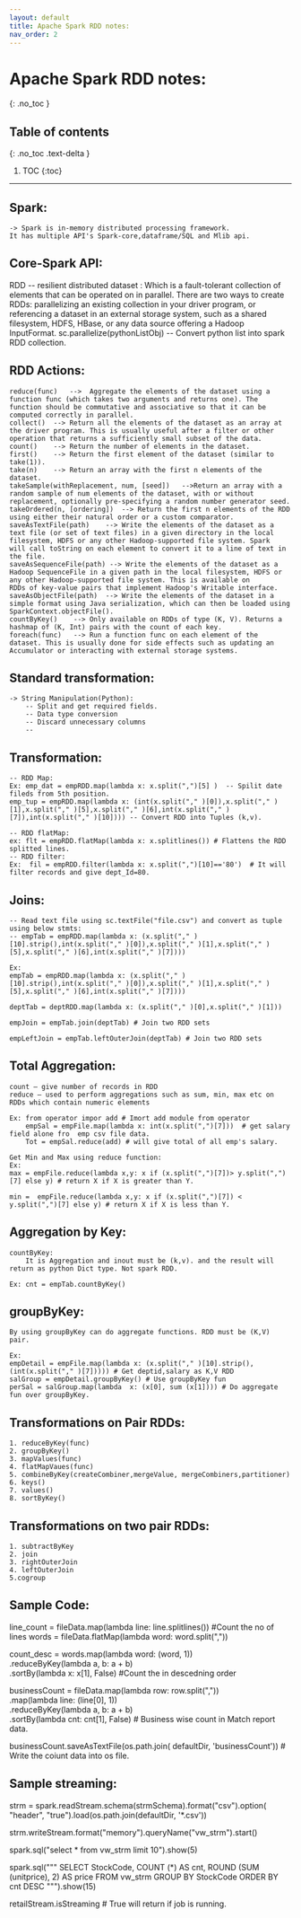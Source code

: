```yaml
---
layout: default
title: Apache Spark RDD notes:
nav_order: 2
---
```


# Apache Spark RDD notes:
{: .no_toc }

## Table of contents
{: .no_toc .text-delta }

1. TOC
{:toc}

---

## Spark:
    -> Spark is in-memory distributed processing framework.
    It has multiple API's Spark-core,dataframe/SQL and Mlib api.

## Core-Spark API:

   RDD -- resilient distributed dataset :
        Which is a fault-tolerant collection of elements that can be operated on in parallel. There are two ways to create RDDs: parallelizing an existing collection in your driver program, or referencing a dataset in an external storage system, such as a shared filesystem, HDFS, HBase, or any data source offering a Hadoop InputFormat.
    sc.parallelize(pythonListObj) -- Convert python list into spark RDD collection.


## RDD Actions:

    reduce(func)   -->	Aggregate the elements of the dataset using a function func (which takes two arguments and returns one). The function should be commutative and associative so that it can be computed correctly in parallel.
    collect()  --> Return all the elements of the dataset as an array at the driver program. This is usually useful after a filter or other operation that returns a sufficiently small subset of the data.
    count()	   --> Return the number of elements in the dataset.
    first()	   --> Return the first element of the dataset (similar to take(1)).
    take(n)	   --> Return an array with the first n elements of the dataset.
    takeSample(withReplacement, num, [seed])   -->Return an array with a random sample of num elements of the dataset, with or without replacement, optionally pre-specifying a random number generator seed.
    takeOrdered(n, [ordering])  --> Return the first n elements of the RDD using either their natural order or a custom comparator.
    saveAsTextFile(path)    --> Write the elements of the dataset as a text file (or set of text files) in a given directory in the local filesystem, HDFS or any other Hadoop-supported file system. Spark                            will call toString on each element to convert it to a line of text in the file.
    saveAsSequenceFile(path) --> Write the elements of the dataset as a Hadoop SequenceFile in a given path in the local filesystem, HDFS or any other Hadoop-supported file system. This is available on                             RDDs of key-value pairs that implement Hadoop's Writable interface.
    saveAsObjectFile(path)  --> Write the elements of the dataset in a simple format using Java serialization, which can then be loaded using SparkContext.objectFile().
    countByKey()    --> Only available on RDDs of type (K, V). Returns a hashmap of (K, Int) pairs with the count of each key.
    foreach(func)   --> Run a function func on each element of the dataset. This is usually done for side effects such as updating an Accumulator or interacting with external storage systems.

## Standard transformation:
    -> String Manipulation(Python):
        -- Split and get required fields.
        -- Data type conversion
        -- Discard unnecessary columns
        --

## Transformation:
    -- RDD Map:
    Ex: emp_dat = empRDD.map(lambda x: x.split(",")[5] )  -- Spilit date fileds from 5th position.
    emp_tup = empRDD.map(lambda x: (int(x.split("," )[0]),x.split("," )[1],x.split("," )[5],x.split("," )[6],int(x.split("," )[7]),int(x.split("," )[10]))) -- Convert RDD into Tuples (k,v).

    -- RDD flatMap:
    ex: flt = empRDD.flatMap(lambda x: x.splitlines()) # Flattens the RDD splitted lines.
    -- RDD filter:
    Ex:  fil = empRDD.filter(lambda x: x.split(",")[10]=='80')  # It will filter records and give dept_Id=80.

## Joins:
    -- Read text file using sc.textFile("file.csv") and convert as tuple using below stmts:
    -- empTab = empRDD.map(lambda x: (x.split("," )[10].strip(),int(x.split("," )[0]),x.split("," )[1],x.split("," )[5],x.split("," )[6],int(x.split("," )[7])))

    Ex:
    empTab = empRDD.map(lambda x: (x.split("," )[10].strip(),int(x.split("," )[0]),x.split("," )[1],x.split("," )[5],x.split("," )[6],int(x.split("," )[7])))

    deptTab = deptRDD.map(lambda x: (x.split("," )[0],x.split("," )[1]))

    empJoin = empTab.join(deptTab) # Join two RDD sets

    empLeftJoin = empTab.leftOuterJoin(deptTab) # Join two RDD sets

## Total Aggregation:
    count – give number of records in RDD
    reduce – used to perform aggregations such as sum, min, max etc on RDDs which contain numeric elements

    Ex: from operator impor add # Imort add module from operator
        empSal = empFile.map(lambda x: int(x.split(",")[7]))  # get salary field alone fro  emp csv file data.
        Tot = empSal.reduce(add) # will give total of all emp's salary.

    Get Min and Max using reduce function:
    Ex:
    max = empFile.reduce(lambda x,y: x if (x.split(",")[7])> y.split(",")[7] else y) # return X if X is greater than Y.

    min =  empFile.reduce(lambda x,y: x if (x.split(",")[7]) < y.split(",")[7] else y) # return X if X is less than Y.

## Aggregation by Key:
    countByKey:
        It is Aggregation and inout must be (k,v). and the result will return as python Dict type. Not spark RDD.

    Ex: cnt = empTab.countByKey()

## groupByKey:
    By using groupByKey can do aggregate functions. RDD must be (K,V) pair.

    Ex:
    empDetail = empFile.map(lambda x: (x.split("," )[10].strip(),(int(x.split("," )[7])))) # Get deptid,salary as K,V RDD
    salGroup = empDetail.groupByKey() # Use groupByKey fun
    perSal = salGroup.map(lambda  x: (x[0], sum (x[1]))) # Do aggregate fun over groupByKey.

## Transformations on Pair RDDs:
    1. reduceByKey(func)
    2. groupByKey()
    3. mapValues(func)
    4. flatMapVaues(func)
    5. combineByKey(createCombiner,mergeValue, mergeCombiners,partitioner)
    6. keys()
    7. values()
    8. sortByKey()

## Transformations on two pair RDDs:
    1. subtractByKey
    2. join
    3. rightOuterJoin
    4. leftOuterJoin
    5.cogroup

## Sample Code:
line_count = fileData.map(lambda line: line.splitlines())   #Count the no of lines
words = fileData.flatMap(lambda word: word.split(","))

count_desc = words.map(lambda word: (word, 1)) \
                  .reduceByKey(lambda a, b:  a + b) \
                  .sortBy(lambda x: x[1], False)    #Count the in descedning order

businessCount = fileData.map(lambda row: row.split(",")) \
                        .map(lambda line: (line[0], 1)) \
                        .reduceByKey(lambda a, b: a + b) \
                        .sortBy(lambda cnt: cnt[1], False)  # Business wise count in Match report data.

businessCount.saveAsTextFile(os.path.join(
    defaultDir, 'businessCount'))   # Write the coiunt data into os file.

## Sample streaming:

strm = spark.readStream.schema(strmSchema).format("csv").option(
        "header", "true").load(os.path.join(defaultDir, '*.csv'))

strm.writeStream.format("memory").queryName("vw_strm").start()

spark.sql("select * from vw_strm limit 10").show(5)

spark.sql("""
            SELECT StockCode, COUNT (*) AS cnt, ROUND (SUM (unitprice), 2) AS price
            FROM vw_strm
        GROUP BY StockCode
        ORDER BY cnt DESC """).show(15)

retailStream.isStreaming    # True will return if job is running.
